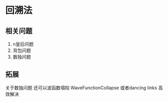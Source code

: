 # 回溯法

## 相关问题

1. n皇后问题
2. 背包问题
3. 数独问题

## 拓展

 关于数独问题 还可以波函数塌陷 WaveFunctionCollapse  或者dancing links  高效解决
